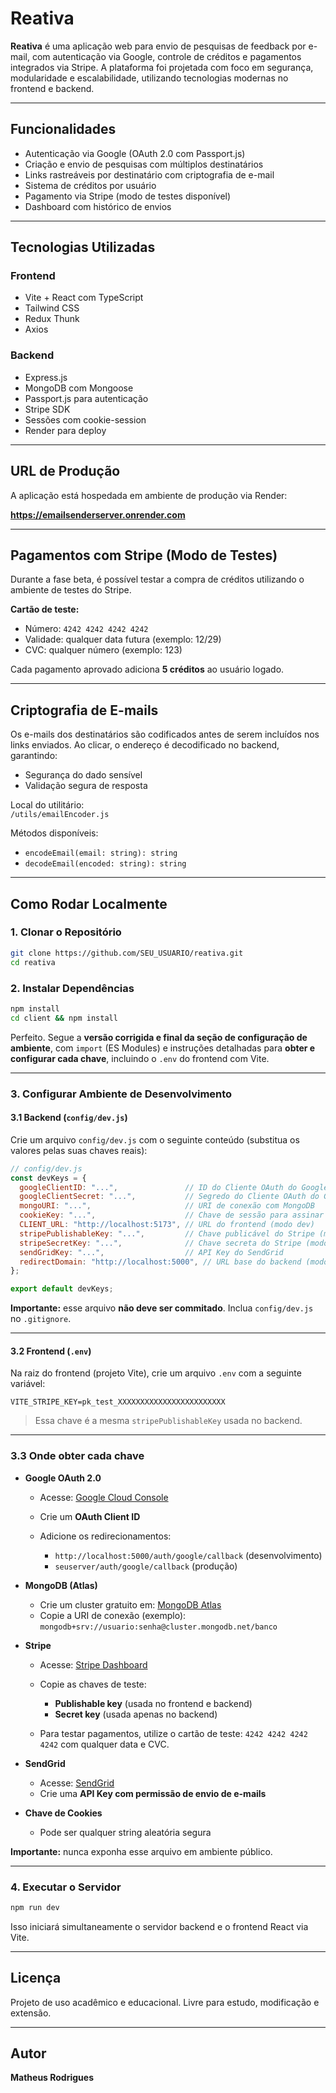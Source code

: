 
# Reativa

**Reativa** é uma aplicação web para envio de pesquisas de feedback por e-mail, com autenticação via Google, controle de créditos e pagamentos integrados via Stripe. A plataforma foi projetada com foco em segurança, modularidade e escalabilidade, utilizando tecnologias modernas no frontend e backend.

---

## Funcionalidades

- Autenticação via Google (OAuth 2.0 com Passport.js)
- Criação e envio de pesquisas com múltiplos destinatários
- Links rastreáveis por destinatário com criptografia de e-mail
- Sistema de créditos por usuário
- Pagamento via Stripe (modo de testes disponível)
- Dashboard com histórico de envios

---

## Tecnologias Utilizadas

### Frontend
- Vite + React com TypeScript
- Tailwind CSS
- Redux Thunk
- Axios

### Backend
- Express.js
- MongoDB com Mongoose
- Passport.js para autenticação
- Stripe SDK
- Sessões com cookie-session
- Render para deploy

---

## URL de Produção

A aplicação está hospedada em ambiente de produção via Render:

**https://emailsenderserver.onrender.com**

---

## Pagamentos com Stripe (Modo de Testes)

Durante a fase beta, é possível testar a compra de créditos utilizando o ambiente de testes do Stripe.

**Cartão de teste:**

- Número: `4242 4242 4242 4242`
- Validade: qualquer data futura (exemplo: 12/29)
- CVC: qualquer número (exemplo: 123)

Cada pagamento aprovado adiciona **5 créditos** ao usuário logado.

---

## Criptografia de E-mails

Os e-mails dos destinatários são codificados antes de serem incluídos nos links enviados. Ao clicar, o endereço é decodificado no backend, garantindo:

- Segurança do dado sensível
- Validação segura de resposta

Local do utilitário:  
`/utils/emailEncoder.js`

Métodos disponíveis:
- `encodeEmail(email: string): string`
- `decodeEmail(encoded: string): string`

---

## Como Rodar Localmente

### 1. Clonar o Repositório

```bash
git clone https://github.com/SEU_USUARIO/reativa.git
cd reativa
```

### 2. Instalar Dependências

```bash
npm install
cd client && npm install
```

Perfeito. Segue a **versão corrigida e final da seção de configuração de ambiente**, com `import` (ES Modules) e instruções detalhadas para **obter e configurar cada chave**, incluindo o `.env` do frontend com Vite.

---

### 3. Configurar Ambiente de Desenvolvimento

#### 3.1 Backend (`config/dev.js`)

Crie um arquivo `config/dev.js` com o seguinte conteúdo (substitua os valores pelas suas chaves reais):

```js
// config/dev.js
const devKeys = {
  googleClientID: "...",               // ID do Cliente OAuth do Google
  googleClientSecret: "...",           // Segredo do Cliente OAuth do Google
  mongoURI: "...",                     // URI de conexão com MongoDB
  cookieKey: "...",                    // Chave de sessão para assinar cookies
  CLIENT_URL: "http://localhost:5173", // URL do frontend (modo dev)
  stripePublishableKey: "...",         // Chave publicável do Stripe (modo de teste)
  stripeSecretKey: "...",              // Chave secreta do Stripe (modo de teste)
  sendGridKey: "...",                  // API Key do SendGrid
  redirectDomain: "http://localhost:5000", // URL base do backend (modo dev)
};

export default devKeys;
```

**Importante:** esse arquivo **não deve ser commitado**. Inclua `config/dev.js` no `.gitignore`.

---

#### 3.2 Frontend (`.env`)

Na raiz do frontend (projeto Vite), crie um arquivo `.env` com a seguinte variável:

```env
VITE_STRIPE_KEY=pk_test_XXXXXXXXXXXXXXXXXXXXXXXX
```

> Essa chave é a mesma `stripePublishableKey` usada no backend.

---

### 3.3 Onde obter cada chave

* **Google OAuth 2.0**

  * Acesse: [Google Cloud Console](https://console.cloud.google.com/apis/credentials)
  * Crie um **OAuth Client ID**
  * Adicione os redirecionamentos:

    * `http://localhost:5000/auth/google/callback` (desenvolvimento)
    * `seuserver/auth/google/callback` (produção)

* **MongoDB (Atlas)**

  * Crie um cluster gratuito em: [MongoDB Atlas](https://www.mongodb.com/cloud/atlas)
  * Copie a URI de conexão (exemplo):
    `mongodb+srv://usuario:senha@cluster.mongodb.net/banco`

* **Stripe**

  * Acesse: [Stripe Dashboard](https://dashboard.stripe.com/test/apikeys)
  * Copie as chaves de teste:

    * **Publishable key** (usada no frontend e backend)
    * **Secret key** (usada apenas no backend)
  * Para testar pagamentos, utilize o cartão de teste:
    `4242 4242 4242 4242` com qualquer data e CVC.

* **SendGrid**

  * Acesse: [SendGrid](https://app.sendgrid.com/settings/api_keys)
  * Crie uma **API Key com permissão de envio de e-mails**

* **Chave de Cookies**

  * Pode ser qualquer string aleatória segura

**Importante:** nunca exponha esse arquivo em ambiente público.

---


### 4. Executar o Servidor

```bash
npm run dev
```

Isso iniciará simultaneamente o servidor backend e o frontend React via Vite.

---

## Licença

Projeto de uso acadêmico e educacional. Livre para estudo, modificação e extensão.

---

## Autor

**Matheus Rodrigues**  
